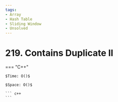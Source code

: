 ```yaml
---
tags:
- Array
- Hash Table
- Sliding Window
- Unsolved
---
```



# 219. Contains Duplicate II

=== "C++"

    $Time: O()$

    $Space: O()$

    ``` c++
    ```